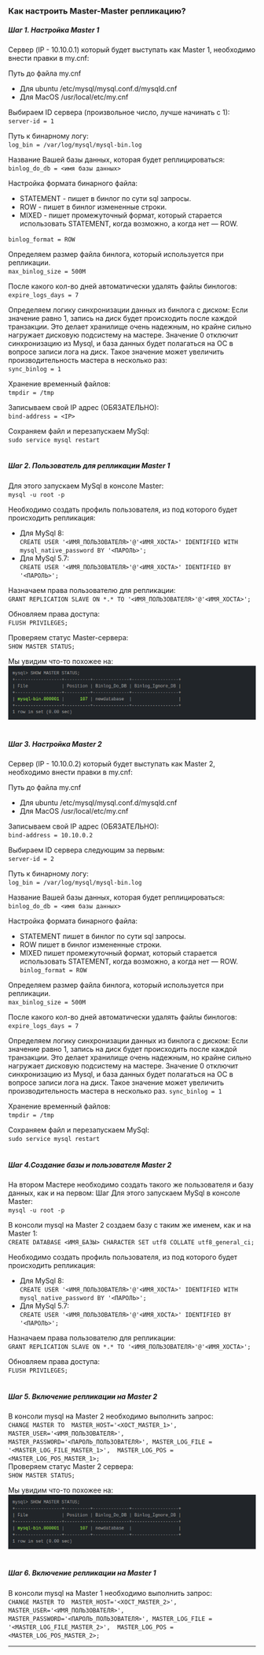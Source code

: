 ### **Как настроить Master-Master репликацию?**
##### Шаг 1. Настройка Master 1
Сервер (IP - 10.10.0.1) который будет выступать как Master 1, необходимо внести правки в my.cnf:

Путь до файла my.cnf
* Для ubuntu /etc/mysql/mysql.conf.d/mysqld.cnf
* Для MacOS /usr/local/etc/my.cnf

Выбираем ID сервера (произвольное число, лучше начинать с 1): <br /> 
`server-id = 1`

Путь к бинарному логу: <br />
`log_bin = /var/log/mysql/mysql-bin.log`

Название Вашей базы данных, которая будет реплицироваться: <br />
`binlog_do_db = <имя базы данных>`

Настройка формата бинарного файла:
* STATEMENT - пишет в бинлог по сути sql запросы.
* ROW - пишет в бинлог измененные строки.
* MIXED - пишет промежуточный формат, который старается использовать STATEMENT, когда возможно, а когда нет — ROW. 

`binlog_format = ROW`

Определяем размер файла бинлога, который используется при репликации. <br />
`max_binlog_size = 500M`

После какого кол-во дней автоматически удалять файлы бинлогов: <br />
`expire_logs_days = 7` 

Определяем логику синхронизации данных из бинлога с диском:
Если значение равно 1, запись на диск будет происходить после каждой транзакции.
Это делает хранилище очень надежным, но крайне сильно нагружает дисковую подсистему на мастере.
Значение 0 отключит синхронизацию из Mysql, 
и база данных будет полагаться на ОС в вопросе записи лога на диск.
Такое значение может увеличить производительность мастера в несколько раз:  <br />
`sync_binlog = 1`

Хранение временный файлов: <br />
`tmpdir = /tmp`

Записываем свой IP адрес (ОБЯЗАТЕЛЬНО): <br />
`bind-address = <IP>`

Сохраняем файл и перезапускаем MySql: <br />
`sudo service mysql restart`
<br /><br />
##### Шаг 2. Пользователь для репликации Master 1
Для этого запускаем MySql в консоле Master: <br />
`mysql -u root -p`

Необходимо создать профиль пользователя, из под которого будет происходить репликация: <br />
* Для MySql 8: <br /> 
`CREATE USER '<ИМЯ_ПОЛЬЗОВАТЕЛЯ>'@'<ИМЯ_ХОСТА>' IDENTIFIED WITH mysql_native_password BY '<ПАРОЛЬ>';`
* Для MySql 5.7: <br /> 
`CREATE USER '<ИМЯ_ПОЛЬЗОВАТЕЛЯ>'@'<ИМЯ_ХОСТА>' IDENTIFIED BY '<ПАРОЛЬ>';`

Назначаем права пользователю для репликации: <br />
`GRANT REPLICATION SLAVE ON *.* TO '<ИМЯ_ПОЛЬЗОВАТЕЛЯ>'@'<ИМЯ_ХОСТА>';`

Обновляем права доступа: <br />
`FLUSH PRIVILEGES;`

Проверяем статус Master-сервера: <br />
`SHOW MASTER STATUS;`

Мы увидим что-то похожее на: <br />
![mountains](./img/replication3.png)
<br /><br />
##### Шаг 3. Настройка Master 2
Сервер (IP - 10.10.0.2) который будет выступать как Master 2, необходимо внести правки в my.cnf:
 
Путь до файла my.cnf
* Для ubuntu /etc/mysql/mysql.conf.d/mysqld.cnf
* Для MacOS /usr/local/etc/my.cnf
 
Записываем свой IP адрес (ОБЯЗАТЕЛЬНО): <br />
`bind-address = 10.10.0.2`
 
Выбираем ID сервера следующим за первым: <br /> 
`server-id = 2`
 
Путь к бинарному логу: <br />
`log_bin = /var/log/mysql/mysql-bin.log`
 
Название Вашей базы данных, которая будет реплицироваться: <br />
`binlog_do_db = <имя базы данных>`
 
Настройка формата бинарного файла:
* STATEMENT пишет в бинлог по сути sql запросы.
* ROW пишет в бинлог измененные строки.
* MIXED пишет промежуточный формат, который старается использовать STATEMENT, когда возможно, а когда нет — ROW. <br /> 
`binlog_format = ROW`
 
Определяем размер файла бинлога, который используется при репликации. <br />
`max_binlog_size = 500M`
 
После какого кол-во дней автоматически удалять файлы бинлогов: <br />
`expire_logs_days = 7` 

Определяем логику синхронизации данных из бинлога с диском:
Если значение равно 1, запись на диск будет происходить после каждой транзакции.
Это делает хранилище очень надежным, но крайне сильно нагружает дисковую подсистему на мастере.
Значение 0 отключит синхронизацию из Mysql, 
и база данных будет полагаться на ОС в вопросе записи лога на диск.
Такое значение может увеличить производительность мастера в несколько раз.
`sync_binlog = 1`
 
Хранение временный файлов: <br />
`tmpdir = /tmp`
 
Сохраняем файл и перезапускаем MySql: <br />
`sudo service mysql restart`
<br /><br />
##### Шаг 4.Создание базы и пользователя Master 2
 На втором Мастере необходимо создать такого же пользователя и базу данных, как и на первом: Шаг 
 Для этого запускаем MySql в консоле Master: <br />
 `mysql -u root -p`
 
 В консоли mysql на Master 2 создаем базу с таким же именем, как и на Master 1: <br />
 `CREATE DATABASE <ИМЯ_БАЗЫ> CHARACTER SET utf8 COLLATE utf8_general_ci;`
 
 Необходимо создать профиль пользователя, из под которого будет происходить репликация: <br />
 * Для MySql 8: <br /> 
 `CREATE USER '<ИМЯ_ПОЛЬЗОВАТЕЛЯ>'@'<ИМЯ_ХОСТА>' IDENTIFIED WITH mysql_native_password BY '<ПАРОЛЬ>';`
 * Для MySql 5.7: <br /> 
 `CREATE USER '<ИМЯ_ПОЛЬЗОВАТЕЛЯ>'@'<ИМЯ_ХОСТА>' IDENTIFIED BY '<ПАРОЛЬ>';`
 
 Назначаем права пользователю для репликации: <br />
 `GRANT REPLICATION SLAVE ON *.* TO '<ИМЯ_ПОЛЬЗОВАТЕЛЯ>'@'<ИМЯ_ХОСТА>';`
 
 Обновляем права доступа: <br />
 `FLUSH PRIVILEGES;`
 <br /><br />
 ##### Шаг 5. Включение репликации на Master 2
 В консоли mysql на Master 2 необходимо выполнить запрос: <br />
 `CHANGE MASTER TO 
         MASTER_HOST='<ХОСТ_MASTER_1>', 
         MASTER_USER='<ИМЯ_ПОЛЬЗОВАТЕЛЯ>', 
         MASTER_PASSWORD='<ПАРОЛЬ_ПОЛЬЗОВАТЕЛЯ>',
         MASTER_LOG_FILE = '<MASTER_LOG_FILE_MASTER_1>', 
         MASTER_LOG_POS = <MASTER_LOG_POS_MASTER_1>;` 
 <br />
 Проверяем статус Master 2 сервера: <br />
 `SHOW MASTER STATUS;`
 
 Мы увидим что-то похожее на: <br />
 ![mountains](./img/replication3.png)
 <br /><br />
  ##### Шаг 6. Включение репликации на Master 1
  В консоли mysql на Master 1 необходимо выполнить запрос: <br />
  `CHANGE MASTER TO 
          MASTER_HOST='<ХОСТ_MASTER_2>', 
          MASTER_USER='<ИМЯ_ПОЛЬЗОВАТЕЛЯ>', 
          MASTER_PASSWORD='<ПАРОЛЬ_ПОЛЬЗОВАТЕЛЯ>',
          MASTER_LOG_FILE = '<MASTER_LOG_FILE_MASTER_2>', 
          MASTER_LOG_POS = <MASTER_LOG_POS_MASTER_2>;` 
  <br />
 ***

